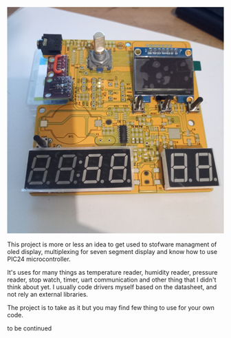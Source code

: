 
<img src="https://github.com/PignonCoulant/PIC24-TEMP_BOX/blob/main/tempbox.jpg" alt="Alt text" title="Optional title">

This project is more or less an idea to get used to stofware managment of oled display, multiplexing for seven segment display and know how to use PIC24 microcontroller. 

It's uses for many things as temperature reader, humidity reader, pressure reader, stop watch, timer, uart communication and other thing that I didn't think about yet. I usually code drivers myself based on the datasheet, and not rely an external libraries.

The project is to take as it but you may find few thing to use for your own code.

to be continued

